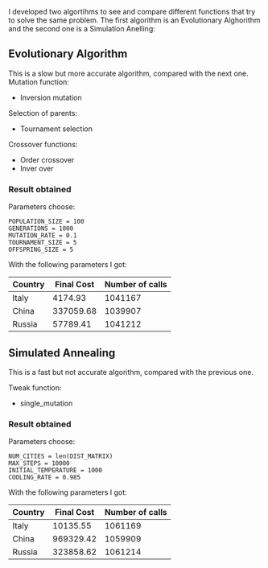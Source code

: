 I developed two algortihms to see and compare different functions that try to solve the same problem. 
The first algorithm is an Evolutionary Alghorithm and the second one is a Simulation Anelling:

## Evolutionary Algorithm
This is a slow but more accurate algorithm, compared with the next one.
Mutation function: 
- Inversion mutation

Selection of parents:
- Tournament selection

Crossover functions:
- Order crossover
- Inver over

### Result obtained

Parameters choose:
```
POPULATION_SIZE = 100
GENERATIONS = 1000
MUTATION_RATE = 0.1
TOURNAMENT_SIZE = 5
OFFSPRING_SIZE = 5
```

With the following parameters I got:

|  Country |  Final Cost |  Number of calls |  
|---|---|---|
| Italy  | 4174.93  |  1041167 | 
|  China | 337059.68  |  1039907 |  
|  Russia | 57789.41  |  1041212 |  

## Simulated Annealing
This is a fast but not accurate algorithm, compared with the previous one.

Tweak function:
- single_mutation

### Result obtained

Parameters choose:
```
NUM_CITIES = len(DIST_MATRIX)
MAX_STEPS = 10000
INITIAL_TEMPERATURE = 1000
COOLING_RATE = 0.985
```

With the following parameters I got:

|  Country |  Final Cost |  Number of calls |  
|---|---|---|
| Italy  | 10135.55  |  1061169 | 
|  China |  969329.42 |  1059909 |  
|  Russia | 323858.62  |  1061214 |  
